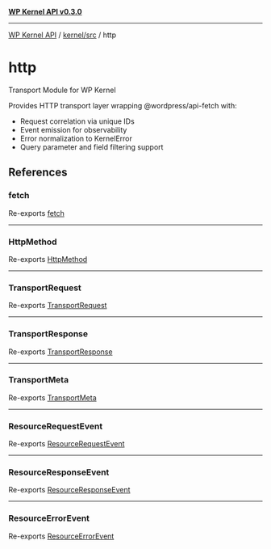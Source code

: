 [**WP Kernel API v0.3.0**](../../../../README.md)

---

[WP Kernel API](../../../../README.md) / [kernel/src](../../README.md) / http

# http

Transport Module for WP Kernel

Provides HTTP transport layer wrapping @wordpress/api-fetch with:

- Request correlation via unique IDs
- Event emission for observability
- Error normalization to KernelError
- Query parameter and field filtering support

## References

### fetch

Re-exports [fetch](../../functions/fetch.md)

---

### HttpMethod

Re-exports [HttpMethod](../../type-aliases/HttpMethod.md)

---

### TransportRequest

Re-exports [TransportRequest](../../type-aliases/TransportRequest.md)

---

### TransportResponse

Re-exports [TransportResponse](../../type-aliases/TransportResponse.md)

---

### TransportMeta

Re-exports [TransportMeta](../../type-aliases/TransportMeta.md)

---

### ResourceRequestEvent

Re-exports [ResourceRequestEvent](../../type-aliases/ResourceRequestEvent.md)

---

### ResourceResponseEvent

Re-exports [ResourceResponseEvent](../../type-aliases/ResourceResponseEvent.md)

---

### ResourceErrorEvent

Re-exports [ResourceErrorEvent](../../type-aliases/ResourceErrorEvent.md)
